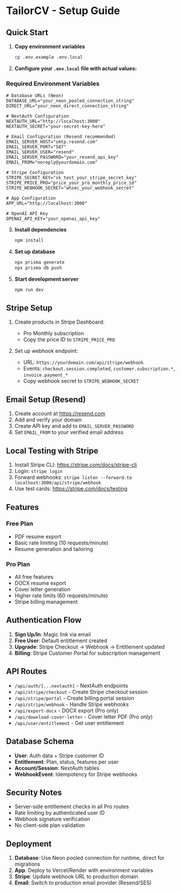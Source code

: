 # TailorCV - Setup Guide

## Quick Start

1. **Copy environment variables**
   ```bash
   cp .env.example .env.local
   ```

2. **Configure your `.env.local` file with actual values:**

### Required Environment Variables

```env
# Database URLs (Neon)
DATABASE_URL="your_neon_pooled_connection_string"
DIRECT_URL="your_neon_direct_connection_string"

# NextAuth Configuration  
NEXTAUTH_URL="http://localhost:3000"
NEXTAUTH_SECRET="your-secret-key-here"

# Email Configuration (Resend recommended)
EMAIL_SERVER_HOST="smtp.resend.com"
EMAIL_SERVER_PORT="587"
EMAIL_SERVER_USER="resend"
EMAIL_SERVER_PASSWORD="your_resend_api_key"
EMAIL_FROM="noreply@yourdomain.com"

# Stripe Configuration
STRIPE_SECRET_KEY="sk_test_your_stripe_secret_key"
STRIPE_PRICE_PRO="price_your_pro_monthly_price_id"
STRIPE_WEBHOOK_SECRET="whsec_your_webhook_secret"

# App Configuration
APP_URL="http://localhost:3000"

# OpenAI API Key
OPENAI_API_KEY="your_openai_api_key"
```

3. **Install dependencies**
   ```bash
   npm install
   ```

4. **Set up database**
   ```bash
   npx prisma generate
   npx prisma db push
   ```

5. **Start development server**
   ```bash
   npm run dev
   ```

## Stripe Setup

1. Create products in Stripe Dashboard:
   - Pro Monthly subscription
   - Copy the price ID to `STRIPE_PRICE_PRO`

2. Set up webhook endpoint:
   - URL: `https://yourdomain.com/api/stripe/webhook`
   - Events: `checkout.session.completed`, `customer.subscription.*`, `invoice.payment_*`
   - Copy webhook secret to `STRIPE_WEBHOOK_SECRET`

## Email Setup (Resend)

1. Create account at https://resend.com
2. Add and verify your domain
3. Create API key and add to `EMAIL_SERVER_PASSWORD`
4. Set `EMAIL_FROM` to your verified email address

## Local Testing with Stripe

1. Install Stripe CLI: https://stripe.com/docs/stripe-cli
2. Login: `stripe login`
3. Forward webhooks: `stripe listen --forward-to localhost:3000/api/stripe/webhook`
4. Use test cards: https://stripe.com/docs/testing

## Features

### Free Plan
- PDF resume export
- Basic rate limiting (10 requests/minute)
- Resume generation and tailoring

### Pro Plan  
- All free features
- DOCX resume export
- Cover letter generation
- Higher rate limits (60 requests/minute)
- Stripe billing management

## Authentication Flow

1. **Sign Up/In**: Magic link via email
2. **Free User**: Default entitlement created
3. **Upgrade**: Stripe Checkout → Webhook → Entitlement updated
4. **Billing**: Stripe Customer Portal for subscription management

## API Routes

- `/api/auth/[...nextauth]` - NextAuth endpoints
- `/api/stripe/checkout` - Create Stripe checkout session
- `/api/stripe/portal` - Create billing portal session  
- `/api/stripe/webhook` - Handle Stripe webhooks
- `/api/export-docx` - DOCX export (Pro only)
- `/api/download-cover-letter` - Cover letter PDF (Pro only)
- `/api/user/entitlement` - Get user entitlement

## Database Schema

- **User**: Auth data + Stripe customer ID
- **Entitlement**: Plan, status, features per user
- **Account/Session**: NextAuth tables
- **WebhookEvent**: Idempotency for Stripe webhooks

## Security Notes

- Server-side entitlement checks in all Pro routes
- Rate limiting by authenticated user ID
- Webhook signature verification
- No client-side plan validation

## Deployment

1. **Database**: Use Neon pooled connection for runtime, direct for migrations
2. **App**: Deploy to Vercel/Render with environment variables
3. **Stripe**: Update webhook URL to production domain
4. **Email**: Switch to production email provider (Resend/SES)